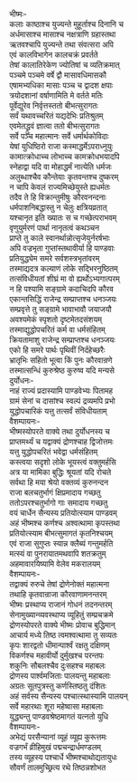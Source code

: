 भीष्मः-  
कलाः काष्ठाश्च युज्यन्ते मुहूर्ताश्च दिनानि च  
अर्धमासाश्च मासाश्च नक्षत्राणि ग्रहास्तथा  
ऋतवश्चापि युज्यन्ते तथा संवत्सरा अपि  
एवं कालविभागेन कालचक्रं प्रवर्तते  
तेषां कालातिरेकेण ज्योतिषां च व्यतिक्रमात्  
पञ्चमे पञ्चमे वर्षे द्वौ मासावधिमासकौ  
एषामभ्यधिका मासाः पञ्च च द्वादश क्षपाः  
त्रयोदशानां वर्षाणामिति मे वर्तते मतिः  
पूर्वेद्युरेव निर्वृत्तस्ततो बीभत्सुरागतः  
सर्वं यथावच्चरितं यद्यदेभिः प्रतिश्रुतम्  
एवमेतद्ध्रुवं ज्ञात्वा ततो बीभत्सुरागतः  
सर्वे पञ्च महात्मानः सर्वे धर्मार्थकोविदाः  
येषां युधिष्ठिरो राजा कस्माद्धर्मेऽपराध्नुयुः  
कामात्क्रोधाच्च लोभाच्च कामक्रोधभयादपि  
स्नेहाद्वा यदि वा मोहाद्धर्मं नात्येति धर्मजः  
अलुब्धाश्चैव कौन्तेयाः कृतवन्तश्च दुष्करम्  
न चापि केवलं राज्यमिच्छेयुस्ते ह्यधर्मतः  
तदैव ते हि विक्रान्तुमीषुः कौरवनन्दनाः  
धर्मपाशनिबद्धास्तु न चेलुः क्षत्रियव्रतात्  
यश्चानृत इति ख्यातः स च गच्छेत्पराभवम्  
वृणुयुर्मरणं पार्था नानृतत्वं कथञ्चन  
प्राप्ते तु काले स्वानर्थान्नोत्सृजेयुर्नरर्षभाः  
अपि वज्रभृता गुप्तांस्तथावीर्या हि पाण्डवाः  
प्रतियुद्ध्येम समरे सर्वशस्त्रभृतांवरम्  
तस्माद्यदत्र कल्याणं लोके सद्भिरनुष्ठितम्  
तत्संविधीयतां शीघ्रं मा वो ह्यर्थोऽभ्यगात्परम्  
न हि पश्यामि सङ्ग्रामे कदाचिदपि कौरव  
एकान्तसिद्धिं राजेन्द्र सम्प्राप्तश्च धनञ्जयः  
सम्प्रवृत्ते तु सङ्ग्रामे भावाभावौ जयाजयौ  
अवश्यमेकं स्पृशतो दृष्टमेतदसंशयम्  
तस्माद्युद्धोपचरितं कर्म वा धर्मसंहितम्  
क्रियतामाशु राजेन्द्र सम्प्राप्तश्च धनञ्जयः  
एको हि समरे पार्थः पृथिवीं निर्दहेच्छरैः  
भ्रातृभिः सहितो भूत्वा किं पुनः कौरवान्रणे  
तस्मात्सन्धिं कुरुश्रेष्ठ कुरुष्व यदि मन्यसे  
दुर्योधनः-  
नाहं राज्यं प्रदास्यामि पाण्डवेभ्यः पितामह  
ग्रामं सेनां च दासांश्च स्वल्पं द्रव्यमपि प्रभो  
युद्धोपचारिकं यत्तु तत्सर्वं संविधीयताम्  
वैशम्पायनः-  
भीष्मस्योपरते वाक्ये तथा दुर्योधनस्य च  
प्राप्तमर्थ्यं च यद्वाक्यं द्रोणश्चाह द्विजोत्तमः  
यत्तु युद्धोपचरितं भवेद्वा धर्मसंहितम्  
कस्त्वया सदृशो लोके भूयस्त्वं वक्तुमर्हसि  
अत्र या मामिका बुद्धिः श्रूयतां यदि रोचते  
सर्वथा हि मया श्रेयो वक्तव्यं कुरुनन्दन  
राजा बलचतुर्भागं क्षिप्रमादाय गच्छतु  
ततोऽपरश्चतुर्भागो गाः समादाय गच्छतु  
वयं चार्धेन सैन्यस्य प्रतियोत्स्याम पाण्डवम्  
अहं भीष्मश्च कर्णश्च अश्वत्थामा कृपस्तथा  
प्रतियोत्स्याम बीभत्सुमागतं कृतनिश्चयम्  
एवं राजा सुगुप्तः स्यान्न क्लैब्यं गन्तुमर्हति  
मत्स्यं वा पुनरायातमथवापि शतक्रतुम्  
अहमावारयिष्यामि वेलेव मकरालयम्  
वैशम्पायनः-  
तद्वाक्यं रुरुचे तेषां द्रोणेनोक्तं महात्मना  
तथाहि कृतवान्राजा कौरवाणामनन्तरम्  
भीष्मः प्रस्थाप्य राजानं गोधनं तदनन्तरम्  
सेनामुख्यान्व्यवस्थाप्य व्यूहितुं सम्प्रचक्रमे  
द्रोणस्योपरते वाक्ये भीष्मः प्रोवाच बुद्धिमान्  
आचार्य मध्ये तिष्ठ त्वमश्वत्थामा तु सव्यतः  
कृपः शारद्वतो धीमान्पार्श्वं रक्षतु दक्षिणम्  
विकर्णश्च महावीर्यो दुर्मुखश्च परन्तपः  
शकुनिः सौबलश्चैव दुःसहश्च महाबलः  
द्रोणस्य पार्श्वमजिताः पालयन्तु महाबलाः  
अग्रतः सूतपुत्रस्तु कर्णस्तिष्ठतु दंशितः  
अहं सर्वस्य सैन्यस्य पश्चात्स्थास्यामि पालयन्  
सर्वे महारथाः शूरा महेष्वासा महाबलाः  
युद्ध्यन्तु पाण्डवश्रेष्ठमागतं यत्नतो युधि  
वैशम्पायनः-  
अभेद्यं परसैन्यानां व्यूहं व्यूह्य कुरूत्तमः  
वज्रगर्भं व्रीहिमुखं पद्मचन्द्रार्धमण्डलम्  
तस्य व्यूहस्य पश्चार्धे भीष्मश्चाथोद्यतायुधः  
सौवर्णं तालमुच्छ्रित्य रथे तिष्ठन्नशोभत  
